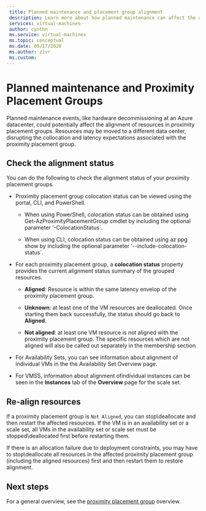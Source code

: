 ```yaml
---
 title: Planned maintenance and placement group alignment
 description: Learn more about how planned maintenance can affect the alignment of resources in a proximity placement group.
 services: virtual-machines
 author: cynthn
 ms.service: virtual-machines
 ms.topic: conceptual
 ms.date: 09/17/2020
 ms.author: zivr
 ms.custom: 
---
```


# Planned maintenance and Proximity Placement Groups

Planned maintenance events, like hardware decommissioning at an Azure datacenter, could potentially affect the alignment of resources in proximity placement groups. Resources may be moved to a different data center, disrupting the collocation and latency expectations associated
with the proximity placement group.

## Check the alignment status

You can do the following to check the alignment status of your proximity
placement groups.


- Proximity placement group colocation status can be viewed using the portal, CLI, and PowerShell.

    -   When using PowerShell, colocation status can be obtained using
        Get-AzProximityPlacementGroup cmdlet by including the optional parameter
        ‘-ColocationStatus`.

    -   When using CLI, colocation status can be obtained using az ppg show by
        including the optional parameter ‘--include-colocation-status`.

- For each proximity placement group, a **colocation status** property
    provides the current alignment status summary of the grouped resources. 

    - **Aligned**: Resource is within the same latency envelop of the proximity placement group.

    - **Unknown**: at least one of the VM resources are deallocated. Once starting them back successfully, the status should go back to **Aligned**.

    - **Not aligned**: at least one VM resource is not aligned with the proximity placement group. The specific resources which are not aligned will also be called out separately in the membership section

- For Availability Sets, you can see information about alignment of individual VMs in the the Availability Set Overview page.

- For VMSS, information about alignment ofindividual instances can be seen in the **Instances** tab of the **Overview** page for the scale set. 


## Re-align resources 

If a proximity placement group is `Not Aligned`, you can stop\deallocate and then restart the affected resources. If the VM is in an availability set or a scale set, all VMs in the availability set or scale set must be stopped\deallocated first before restarting them.

If there is an allocation failure due to deployment constraints, you may have to stop\deallocate all resources in the affected proximity placement group (including the aligned resources) first and then restart them to restore alignment.


## Next steps

For a general overview, see the [proximity placement group](co-location.md#proximity-placement-groups) overview.
